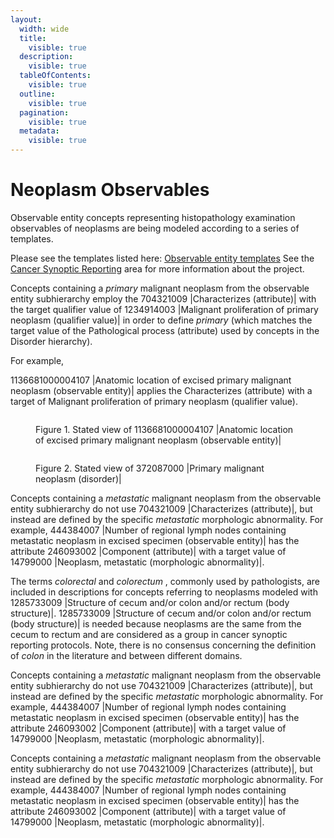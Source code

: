 ```yaml
---
layout:
  width: wide
  title:
    visible: true
  description:
    visible: true
  tableOfContents:
    visible: true
  outline:
    visible: true
  pagination:
    visible: true
  metadata:
    visible: true
---
```


# Neoplasm Observables

Observable entity concepts representing histopathology examination observables of neoplasms are being modeled according to a series of templates.

Please see the templates listed here: [Observable entity templates](https://prod-confluence.ihtsdotools.org/display/SCTEMPLATES/Observable+entity+templates) See the [Cancer Synoptic Reporting](https://prod-confluence.ihtsdotools.org/display/CC/Cancer+Synoptic+Reporting) area for more information about the project.

Concepts containing a _primary_ malignant neoplasm from the observable entity subhierarchy employ the 704321009 |Characterizes (attribute)| with the target qualifier value of 1234914003 |Malignant proliferation of primary neoplasm (qualifier value)| in order to define _primary_ (which matches the target value of the Pathological process (attribute) used by concepts in the Disorder hierarchy).

For example,

1136681000004107 |Anatomic location of excised primary malignant neoplasm (observable entity)| applies the Characterizes (attribute) with a target of Malignant proliferation of primary neoplasm (qualifier value).

<figure><img src="../../../../../authoring/observable-entity/images/240455416.png" alt=""><figcaption><p>Figure 1. Stated view of 1136681000004107 |Anatomic location of excised primary malignant neoplasm (observable entity)|</p></figcaption></figure>

<figure><img src="../../../../../authoring/observable-entity/images/240455415.png" alt=""><figcaption><p>Figure 2. Stated view of 372087000 |Primary malignant neoplasm (disorder)|</p></figcaption></figure>

Concepts containing a _metastatic_ malignant neoplasm from the observable entity subhierarchy do not use 704321009 |Characterizes (attribute)|, but instead are defined by the specific _metastatic_ morphologic abnormality. For example, 444384007 |Number of regional lymph nodes containing metastatic neoplasm in excised specimen (observable entity)| has the attribute 246093002 |Component (attribute)| with a target value of 14799000 |Neoplasm, metastatic (morphologic abnormality)|.

The terms _colorectal_ and _colorectum_ , commonly used by pathologists, are included in descriptions for concepts referring to neoplasms modeled with 1285733009 |Structure of cecum and/or colon and/or rectum (body structure)|. 1285733009 |Structure of cecum and/or colon and/or rectum (body structure)| is needed because neoplasms are the same from the cecum to rectum and are considered as a group in cancer synoptic reporting protocols. Note, there is no consensus concerning the definition of _colon_ in the literature and between different domains.

Concepts containing a _metastatic_ malignant neoplasm from the observable entity subhierarchy do not use 704321009 |Characterizes (attribute)|, but instead are defined by the specific _metastatic_ morphologic abnormality. For example, 444384007 |Number of regional lymph nodes containing metastatic neoplasm in excised specimen (observable entity)| has the attribute 246093002 |Component (attribute)| with a target value of 14799000 |Neoplasm, metastatic (morphologic abnormality)|.

Concepts containing a _metastatic_ malignant neoplasm from the observable entity subhierarchy do not use 704321009 |Characterizes (attribute)|, but instead are defined by the specific _metastatic_ morphologic abnormality. For example, 444384007 |Number of regional lymph nodes containing metastatic neoplasm in excised specimen (observable entity)| has the attribute 246093002 |Component (attribute)| with a target value of 14799000 |Neoplasm, metastatic (morphologic abnormality)|.
